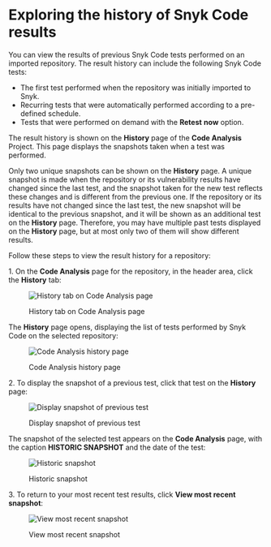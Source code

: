 # Exploring the history of Snyk Code results

You can view the results of previous Snyk Code tests performed on an imported repository. The result history can include the following Snyk Code tests:

* The first test performed when the repository was initially imported to Snyk.
* Recurring tests that were automatically performed according to a pre-defined schedule.
* Tests that were performed on demand with the **Retest** **now** option.

The result history is shown on the **History** page of the **Code Analysis** Project. This page displays the snapshots taken when a test was performed.

Only two unique snapshots can be shown on the **History** page. A unique snapshot is made when the repository or its vulnerability results have changed since the last test, and the snapshot taken for the new test reflects these changes and is different from the previous one. If the repository or its results have not changed since the last test, the new snapshot will be identical to the previous snapshot, and it will be shown as an additional test on the **History** page. Therefore, you may have multiple past tests displayed on the **History** page, but at most only two of them will show different results.

Follow these steps to view the result history for a repository:

1\. On the **Code Analysis** page for the repository, in the header area, click the **History** tab:

<figure><img src="../../../.gitbook/assets/Snyk Code - Results - History tab.png" alt="History tab on Code Analysis page"><figcaption><p>History tab on Code Analysis page</p></figcaption></figure>

The **History** page opens, displaying the list of tests performed by Snyk Code on the selected repository:

<figure><img src="../../../.gitbook/assets/Snyk Code - Results - History page.png" alt="Code Analysis history page"><figcaption><p>Code Analysis history page</p></figcaption></figure>

2\. To display the snapshot of a previous test, click that test on the **History** page:

<figure><img src="../../../.gitbook/assets/Snyk Code - Results - History page - Clicking a test.png" alt="Display snapshot of previous test"><figcaption><p>Display snapshot of previous test</p></figcaption></figure>

The snapshot of the selected test appears on the **Code Analysis** page, with the caption **HISTORIC SNAPSHOT** and the date of the test:

<figure><img src="../../../.gitbook/assets/Snyk Code - Results - History page - Previous test snapshot.png" alt="Historic snapshot"><figcaption><p>Historic snapshot</p></figcaption></figure>

3\. To return to your most recent test results, click **View most recent snapshot**:

<figure><img src="../../../.gitbook/assets/Snyk Code - Results - History page - Previous snapshot - Return to recent option.png" alt="View most recent snapshot"><figcaption><p>View most recent snapshot</p></figcaption></figure>
